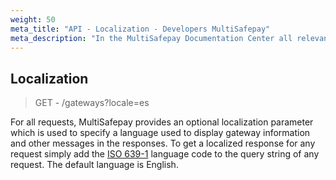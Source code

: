 ```yaml
---
weight: 50
meta_title: "API - Localization - Developers MultiSafepay"
meta_description: "In the MultiSafepay Documentation Center all relevant information regarding our Plugins and API. As well as Support pages for Payment Method, Tools and General Questions. You can also find the contact details of our Support Team and Integration Team."
---
```


## Localization

> GET - /gateways?locale=es


For all requests, MultiSafepay provides an optional localization parameter which is used to specify a language used to display gateway information and other messages in the responses. To get a localized response for any request simply add the [ISO 639-1](https://www.iso.org/iso-639-language-codes.html) language code to the query string of any request. The default language is English.
